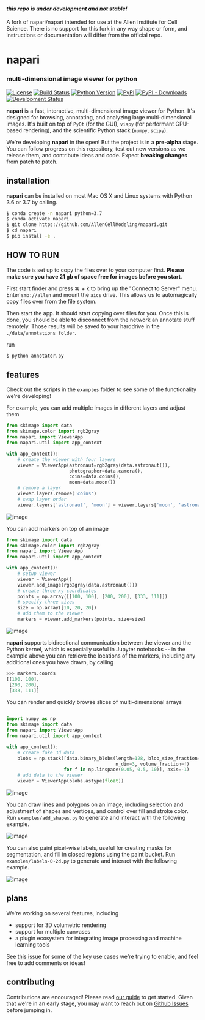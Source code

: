 #### **_this repo is under development and not stable!_**

A fork of napari/napari intended for use at the Allen Institute for Cell Science. There is no support for this fork in any way shape or form, and instructions or documentation will differ from the official repo.

# napari

### multi-dimensional image viewer for python

[![License](https://img.shields.io/pypi/l/napari.svg)](https://github.com/napari/napari/raw/master/LICENSE)
[![Build Status](https://api.cirrus-ci.com/github/Napari/napari.svg)](https://cirrus-ci.com/napari/napari)
[![Python Version](https://img.shields.io/pypi/pyversions/napari.svg)](https://python.org)
[![PyPI](https://img.shields.io/pypi/v/napari.svg)](https://pypi.org/project/napari)
[![PyPI - Downloads](https://img.shields.io/pypi/dm/napari.svg)](https://pypistats.org/packages/napari)
[![Development Status](https://img.shields.io/pypi/status/napari.svg)](https://github.com/napari/napari)

**napari** is a fast, interactive, multi-dimensional image viewer for Python. It's designed for browsing, annotating, and analyzing large multi-dimensional images. It's built on top of `PyQt` (for the GUI), `vispy` (for performant GPU-based rendering), and the scientific Python stack (`numpy`, `scipy`).

We're developing **napari** in the open! But the project is in a **pre-alpha** stage. You can follow progress on this repository, test out new versions as we release them, and contribute ideas and code. Expect **breaking changes** from patch to patch.

## installation

**napari** can be installed on most Mac OS X and Linux systems with Python 3.6 or 3.7 by calling. 
```sh
$ conda create -n napari python=3.7
$ conda activate napari
$ git clone https://github.com/AllenCellModeling/napari.git
$ cd napari
$ pip install -e .
```


## HOW TO RUN

The code is set up to copy the files over to your computer first. __Please make sure you have 21 gb of space free for images before you start__. 

First start finder and press ⌘ + k to bring up the "Connect to Server" menu. Enter `smb://allen` and mount the `aics` drive. This allows us to automagically copy files over from the file system.

Then start the app. It should start copying over files for you. Once this is done, you should be able to disconnect from the network an annotate stuff remotely. Those results will be saved to your harddrive in the `./data/annotations folder`.

run 
```sh
$ python annotator.py
```

## features

Check out the scripts in the `examples` folder to see some of the functionality we're developing!

For example, you can add multiple images in different layers and adjust them

```python
from skimage import data
from skimage.color import rgb2gray
from napari import ViewerApp
from napari.util import app_context

with app_context():
    # create the viewer with four layers
    viewer = ViewerApp(astronaut=rgb2gray(data.astronaut()),
                       photographer=data.camera(),
                       coins=data.coins(),
                       moon=data.moon())
    # remove a layer
    viewer.layers.remove('coins')
    # swap layer order
    viewer.layers['astronaut', 'moon'] = viewer.layers['moon', 'astronaut']
```

![image](resources/screenshot-layers.png)

You can add markers on top of an image

```python
from skimage import data
from skimage.color import rgb2gray
from napari import ViewerApp
from napari.util import app_context

with app_context():
    # setup viewer
    viewer = ViewerApp()
    viewer.add_image(rgb2gray(data.astronaut()))
    # create three xy coordinates
    points = np.array([[100, 100], [200, 200], [333, 111]])
    # specify three sizes
    size = np.array([10, 20, 20])
    # add them to the viewer
    markers = viewer.add_markers(points, size=size)
```

![image](resources/screenshot-add-markers.png)

**napari** supports bidirectional communication between the viewer and the Python kernel, which is especially useful in Jupyter notebooks -- in the example above you can retrieve the locations of the markers, including any additional ones you have drawn, by calling

```python
>>> markers.coords
[[100, 100],
 [200, 200],
 [333, 111]]
```

You can render and quickly browse slices of multi-dimensional arrays

```python

import numpy as np
from skimage import data
from napari import ViewerApp
from napari.util import app_context

with app_context():
    # create fake 3d data
    blobs = np.stack([data.binary_blobs(length=128, blob_size_fraction=0.05,
                                        n_dim=3, volume_fraction=f)
                     for f in np.linspace(0.05, 0.5, 10)], axis=-1)
    # add data to the viewer
    viewer = ViewerApp(blobs.astype(float))
```

![image](resources/screenshot-nD-image.png)

You can draw lines and polygons on an image, including selection and adjustment of shapes and vertices, and control over fill and stroke color. Run `examples/add_shapes.py` to generate and interact with the following example.

![image](resources/screenshot-add-shapes.png)

You can also paint pixel-wise labels, useful for creating masks for segmentation, and fill in closed regions using the paint bucket. Run `examples/labels-0-2d.py` to generate and interact with the following example.

![image](resources/screenshot-add-labels.png)

## plans

We're working on several features, including 

- support for 3D volumetric rendering
- support for multiple canvases
- a plugin ecosystem for integrating image processing and machine learning tools

See [this issue](https://github.com/napari/napari/issues/141) for some of the key use cases we're trying to enable, and feel free to add comments or ideas!

## contributing

Contributions are encouraged! Please read [our guide](https://github.com/napari/napari/blob/master/CONTRIBUTING.md) to get started. Given that we're in an early stage, you may want to reach out on [Github Issues](https://github.com/napari/napari/issues) before jumping in.
